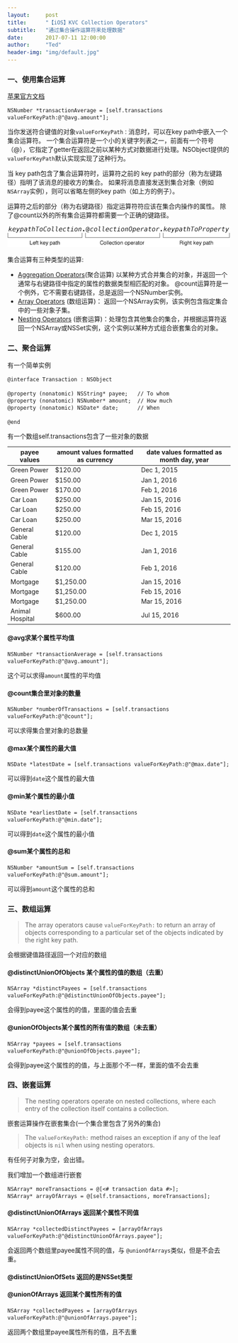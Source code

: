 ```yaml
---
layout:     post
title:      "【iOS】KVC Collection Operators"
subtitle:   "通过集合操作运算符来处理数据"
date:       2017-07-11 12:00:00
author:     "Ted"
header-img: "img/default.jpg"
---
```


### 一、使用集合运算

[苹果官方文档](https://developer.apple.com/library/content/documentation/Cocoa/Conceptual/KeyValueCoding/CollectionOperators.html#//apple_ref/doc/uid/20002176-BAJEAIEE)

```objc
NSNumber *transactionAverage = [self.transactions valueForKeyPath:@"@avg.amount"];
```

当你发送符合键值的对象`valueForKeyPath：`消息时，可以在key path中嵌入一个集合运算符。 一个集合运算符是一个小的关键字列表之一，前面有一个符号（@），它指定了getter在返回之前以某种方式对数据进行处理。NSObject提供的`valueForKeyPath`默认实现实现了这种行为。

当 key path包含了集合运算符时，运算符之前的 key path的部分（称为左键路径）指明了该消息的接收方的集合。 如果将消息直接发送到集合对象（例如`NSArray`实例），则可以省略左侧的key path（如上方的例子）。

运算符之后的部分（称为右键路径）指定运算符符应该在集合内操作的属性。 除了@count以外的所有集合运算符都需要一个正确的键路径。

![img](/img/Simple_2/17.jpg)

集合运算有三种类型的运算:

- [Aggregation Operators](https://developer.apple.com/library/content/documentation/Cocoa/Conceptual/KeyValueCoding/CollectionOperators.html#//apple_ref/doc/uid/20002176-SW5)(聚合运算) 以某种方式合并集合的对象，并返回一个通常与右键路径中指定的属性的数据类型相匹配的对象。 @count运算符是一个例外，它不需要右键路径，总是返回一个NSNumber实例。 
- [Array Operators](https://developer.apple.com/library/content/documentation/Cocoa/Conceptual/KeyValueCoding/CollectionOperators.html#//apple_ref/doc/uid/20002176-SW7) (数组运算)： 返回一个NSArray实例，该实例包含指定集合中的一些对象子集。
- [Nesting Operators](https://developer.apple.com/library/content/documentation/Cocoa/Conceptual/KeyValueCoding/CollectionOperators.html#//apple_ref/doc/uid/20002176-SW9) (嵌套运算)：处理包含其他集合的集合，并根据运算符返回一个NSArray或NSSet实例，这个实例以某种方式组合嵌套集合的对象。

### 二、聚合运算

有一个简单实例

```objc
@interface Transaction : NSObject
 
@property (nonatomic) NSString* payee;   // To whom
@property (nonatomic) NSNumber* amount;  // How much
@property (nonatomic) NSDate* date;      // When
 
@end

```

有一个数组self.transactions包含了一些对象的数据

| payee values    | amount values formatted as currency | date values formatted as month day, year |
| --------------- | ----------------------------------- | ---------------------------------------- |
| Green Power     | $120.00                             | Dec 1, 2015                              |
| Green Power     | $150.00                             | Jan 1, 2016                              |
| Green Power     | $170.00                             | Feb 1, 2016                              |
| Car Loan        | $250.00                             | Jan 15, 2016                             |
| Car Loan        | $250.00                             | Feb 15, 2016                             |
| Car Loan        | $250.00                             | Mar 15, 2016                             |
| General Cable   | $120.00                             | Dec 1, 2015                              |
| General Cable   | $155.00                             | Jan 1, 2016                              |
| General Cable   | $120.00                             | Feb 1, 2016                              |
| Mortgage        | $1,250.00                           | Jan 15, 2016                             |
| Mortgage        | $1,250.00                           | Feb 15, 2016                             |
| Mortgage        | $1,250.00                           | Mar 15, 2016                             |
| Animal Hospital | $600.00                             | Jul 15, 2016                             |

#### @avg求某个属性平均值

```
NSNumber *transactionAverage = [self.transactions valueForKeyPath:@"@avg.amount"];
```

这个可以求得`amount`属性的平均值

#### @count集合里对象的数量

```
NSNumber *numberOfTransactions = [self.transactions valueForKeyPath:@"@count"];
```

可以求得集合里对象的总数量

#### @max某个属性的最大值

```
NSDate *latestDate = [self.transactions valueForKeyPath:@"@max.date"];
```

可以得到`date`这个属性的最大值

#### @min某个属性的最小值

```
NSDate *earliestDate = [self.transactions valueForKeyPath:@"@min.date"];
```

可以得到`date`这个属性的最小值

#### @sum某个属性的总和

```
NSNumber *amountSum = [self.transactions valueForKeyPath:@"@sum.amount"];
```

可以得到`amount`这个属性的总和

### 三、数组运算

> The array operators cause `valueForKeyPath:` to return an array of objects corresponding to a particular set of the objects indicated by the right key path.

会根据键值路径返回一个对应的数组

#### @distinctUnionOfObjects 某个属性的值的数组（去重）

```
NSArray *distinctPayees = [self.transactions valueForKeyPath:@"@distinctUnionOfObjects.payee"];
```

会得到payee这个属性的的值，里面的值会去重

#### @unionOfObjects某个属性的所有值的数组（未去重）

```
NSArray *payees = [self.transactions valueForKeyPath:@"@unionOfObjects.payee"];
```

会得到payee这个属性的的值，与上面那个不一样，里面的值不会去重

### 四、嵌套运算

> The nesting operators operate on nested collections, where each entry of the collection itself contains a collection.

嵌套运算操作在嵌套集合(一个集合里包含了另外的集合)

> The `valueForKeyPath:` method raises an exception if any of the leaf objects is `nil` when using nesting operators.

有任何子对象为空，会出错。

我们增加一个数组进行嵌套

```
NSArray* moreTransactions = @[<# transaction data #>];
NSArray* arrayOfArrays = @[self.transactions, moreTransactions];
```

#### @distinctUnionOfArrays 返回某个属性不同值

```
NSArray *collectedDistinctPayees = [arrayOfArrays valueForKeyPath:@"@distinctUnionOfArrays.payee"];
```

会返回两个数组里payee属性不同的值，与 `@unionOfArrays`类似，但是不会去重。

#### @distinctUnionOfSets 返回的是NSSet类型

#### @unionOfArrays 返回某个属性所有的值

```
NSArray *collectedPayees = [arrayOfArrays valueForKeyPath:@"@unionOfArrays.payee"];
```

返回两个数组里payee属性所有的值，且不去重